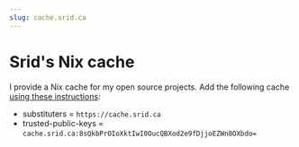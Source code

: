 ```yaml
---
slug: cache.srid.ca
---
```

# Srid's Nix cache

I provide a Nix cache for my open source projects. Add the following cache [using these instructions](https://nixos.wiki/wiki/Binary_Cache#Using_a_binary_cache):

- substituters = `https://cache.srid.ca`
- trusted-public-keys = `cache.srid.ca:8sQkbPrOIoXktIwI0OucQBXod2e9fDjjoEZWn8OXbdo=`

